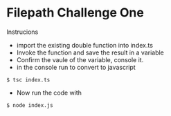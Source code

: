 # Filepath Challenge One
Instrucions
* import the existing double function into index.ts
* Invoke the function and save the result in a variable
* Confirm the vaule of the variable, console it.
* in the console run to convert to javascript
```
$ tsc index.ts
```
* Now run the code with
```
$ node index.js
```